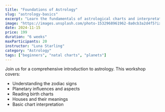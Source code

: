 ```yaml
---
title: "Foundations of Astrology"
slug: "astrology-basics"
excerpt: "Learn the fundamentals of astrological charts and interpretations"
image: "https://images.unsplash.com/photo-1532968961962-8a0cb3a2d4f5?ixlib=rb-4.0.3&auto=format&fit=crop&w=1950&q=80"
date: 2024-11-15
price: 199
duration: "6 weeks"
maxParticipants: 20
instructor: "Luna Starling"
category: "Astrology"
tags: ["beginners", "natal charts", "planets"]
---
```


Join us for a comprehensive introduction to astrology. This workshop covers:

- Understanding the zodiac signs
- Planetary influences and aspects
- Reading birth charts
- Houses and their meanings
- Basic chart interpretation 